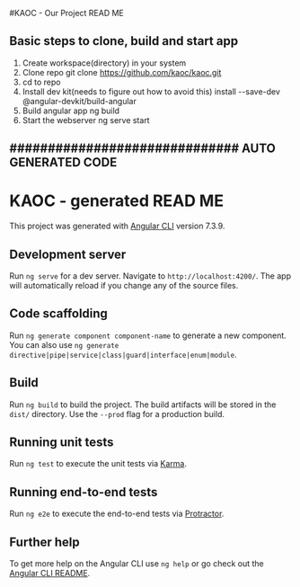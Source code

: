 #KAOC - Our Project READ ME

## Basic steps to clone, build and start app
1. Create workspace(directory) in your system
2. Clone repo
git clone https://github.com/kaoc/kaoc.git
3. cd to repo
4. Install dev kit(needs to figure out how to avoid this) 
install --save-dev @angular-devkit/build-angular
5. Build angular app 
ng build
6. Start the webserver
ng serve start

##

## ############################## AUTO GENERATED CODE ###########################################

# KAOC - generated READ ME

This project was generated with [Angular CLI](https://github.com/angular/angular-cli) version 7.3.9.

## Development server

Run `ng serve` for a dev server. Navigate to `http://localhost:4200/`. The app will automatically reload if you change any of the source files.

## Code scaffolding

Run `ng generate component component-name` to generate a new component. You can also use `ng generate directive|pipe|service|class|guard|interface|enum|module`.

## Build

Run `ng build` to build the project. The build artifacts will be stored in the `dist/` directory. Use the `--prod` flag for a production build.

## Running unit tests

Run `ng test` to execute the unit tests via [Karma](https://karma-runner.github.io).

## Running end-to-end tests

Run `ng e2e` to execute the end-to-end tests via [Protractor](http://www.protractortest.org/).

## Further help

To get more help on the Angular CLI use `ng help` or go check out the [Angular CLI README](https://github.com/angular/angular-cli/blob/master/README.md).
